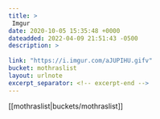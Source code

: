 ```yaml
---
title: > 
 Imgur
date: 2020-10-05 15:35:48 +0000
dateadded: 2022-04-09 21:51:43 -0500
description: > 
 
link: "https://i.imgur.com/aJUPIHU.gifv"
bucket: mothraslist
layout: urlnote
excerpt_separator: <!-- excerpt-end -->
--- 
```

 <!-- excerpt-end -->[[mothraslist|buckets/mothraslist]]
